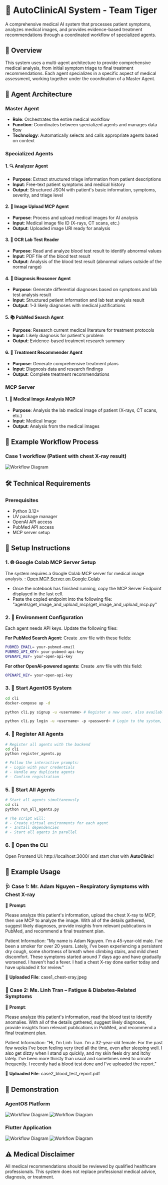 # 🏥 AutoClinicAI System - Team Tiger

A comprehensive medical AI system that processes patient symptoms, analyzes medical images, and provides evidence-based treatment recommendations through a coordinated workflow of specialized agents.

## 🚀 Overview

This system uses a multi-agent architecture to provide comprehensive medical analysis, from initial symptom triage to final treatment recommendations. Each agent specializes in a specific aspect of medical assessment, working together under the coordination of a Master Agent.

## 🤖 Agent Architecture

### Master Agent
- **Role**: Orchestrates the entire medical workflow
- **Function**: Coordinates between specialized agents and manages data flow
- **Technology**: Automatically selects and calls appropriate agents based on context

### Specialized Agents

#### 1. 🔍 Analyzer Agent
- **Purpose**: Extract structured triage information from patient descriptions
- **Input**: Free-text patient symptoms and medical history
- **Output**: Structured JSON with patient's basic information, symptoms, severity, and triage level

#### 2. 📸 Image Upload MCP Agent
- **Purpose**: Process and upload medical images for AI analysis
- **Input**: Medical image file ID (X-rays, CT scans, etc.)
- **Output**: Uploaded image URI ready for analysis

#### 3. 📄 OCR Lab Test Reader
- **Purpose**: Read and analyze blood test result to identify abnormal values
- **Input**: PDF file of the blood test result
- **Output**: Analysis of the blood test result (abnormal values outside of the normal range)

#### 4. 🧠 Diagnosis Reasoner Agent
- **Purpose**: Generate differential diagnoses based on symptoms and lab test analysis result
- **Input**: Structured petient information and lab test analysis result
- **Output**: 1-3 likely diagnoses with medical justifications

#### 5. 📚 PubMed Search Agent
- **Purpose**: Research current medical literature for treatment protocols
- **Input**: Likely diagnosis for patient's problem
- **Output**: Evidence-based treatment research summary

#### 6. 💊 Treatment Recommender Agent
- **Purpose**: Generate comprehensive treatment plans
- **Input**: Diagnosis data and research findings
- **Output**: Complete treatment recommendations

### MCP Server
#### 1. 📸 Medical Image Analysis MCP
- **Purpose**: Analysis the lab medical image of patient (X-rays, CT scans, etc.)
- **Input**: Medical Image
- **Output**: Analysis from the medical images 


## 🔄 Example Workflow Process
### Case 1 workflow (Patient with chest X-ray result)
![Workflow Diagram](assets/example_workflow.svg)


## 🛠️ Technical Requirements

### Prerequisites
- Python 3.12+
- UV package manager
- OpenAI API access
- PubMed API access
- MCP server setup

## 🚀 Setup Instructions

### 1. 🌐 Google Colab MCP Server Setup

The system requires a Google Colab MCP server for medical image analysis. : [Open MCP Server on Google Colab](https://colab.research.google.com/drive/10SrM5UrB_jHVfnsWO0uoQOTCzoWtaiMM?usp=sharing)

- Once the notebook has finished running, copy the MCP Server Endpoint displayed in the last cell.
- Paste the copied endpoint into the following file:
"agents/get_image_and_upload_mcp/get_image_and_upload_mcp.py"

### 2. 🔧 Environment Configuration
Each agent needs API keys. Update the following files:

**For PubMed Search Agent:**
Create .env file with these fields:
```bash
PUBMED_EMAIL= your-pubmed-email
PUBMED_API_KEY= your-pubmed-api-key
OPENAPI_KEY= your-open-api-key
```

**For other OpenAI-powered agents:**
Create .env file with this field:
```bash
OPENAPI_KEY= your-open-api-key
```


### 3. 🏃 Start AgentOS System

```bash
cd cli
docker-compose up -d

python cli.py signup -u <username> # Register a new user, also available in [UI](http://localhost:3000/)

python cli.py login -u <username> -p <password> # Login to the system, get JWT user token
```

### 4. 🤖 Register All Agents

```bash
# Register all agents with the backend
cd cli
python register_agents.py

# Follow the interactive prompts:
# - Login with your credentials
# - Handle any duplicate agents
# - Confirm registration
```

### 5. 🚀 Start All Agents

```bash
# Start all agents simultaneously
cd cli
python run_all_agents.py

# The script will:
# - Create virtual environments for each agent
# - Install dependencies
# - Start all agents in parallel
```

### 6. 🚀 Open the CLI 
Open Frontend UI: http://localhost:3000/ and start chat with **AutoClinic**!

## 🎯 Example Usage
### 🩺 Case 1: Mr. Adam Nguyen – Respiratory Symptoms with Chest X-ray
📝 **Prompt**:

Please analyze this patient's information, upload the chest X-ray to MCP, then use MCP to analyze the image. With all of the details gathered, suggest likely diagnoses, provide insights from relevant publications in PubMed, and recommend a final treatment plan.

Patient Information:
"My name is Adam Nguyen. I'm a 45-year-old male. I've been a smoker for over 20 years. Lately, I've been experiencing a persistent dry cough, some shortness of breath when climbing stairs, and mild chest discomfort. These symptoms started around 7 days ago and have gradually worsened. I haven't had a fever. I had a chest X-ray done earlier today and have uploaded it for review."

📎 **Uploaded File**:
case1_chest-xray.jpeg

### 💉 Case 2: Ms. Linh Tran – Fatigue & Diabetes-Related Symptoms
📝 **Prompt**:

Please analyze this patient's information, read the blood test to identify anomalies. With all of the details gathered, suggest likely diagnoses, provide insights from relevant publications in PubMed, and recommend a final treatment plan.

Patient Information:
"Hi, I’m Linh Tran. I’m a 32-year-old female. For the past few weeks I’ve been feeling very tired all the time, even after sleeping well. I also get dizzy when I stand up quickly, and my skin feels dry and itchy lately. I’ve been more thirsty than usual and sometimes need to urinate frequently. I recently had a blood test done and I’ve uploaded the report."

📎 **Uploaded File**:
case2_blood_test_report.pdf

## 🎯 Demonstration
### AgentOS Platform
![Workflow Diagram](assets/demo1.png)
![Workflow Diagram](assets/demo4.png)

### Flutter Application
![Workflow Diagram](assets/demo2.png)
![Workflow Diagram](assets/demo3.png)


## ⚠️ Medical Disclaimer

All medical recommendations should be reviewed by qualified healthcare professionals. This system does not replace professional medical advice, diagnosis, or treatment.